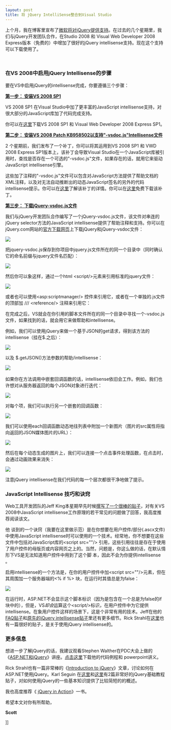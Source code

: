 ```yaml
---
layout: post
title: 将 jQuery IntelliSense整合到Visual Studio
---
```

<p>
<p>上个月，我在博客里宣布了<a href="http://blog.joycode.com/scottgu/archive/2008/09/29/115287.aspx" target="_blank">微软将对jQuery提供支持</a>。在过去的几个星期里，我们与jQuery开发团队合作，在Studio 2008 和 Visual Web Developer 2008 Express版本（免费的）中增加了很好的jQuery intellisense支持。现在这个支持可以下载使用了。</p>
<p>&nbsp;</p>
<h3>在VS 2008中启用jQuery Intellisense的步骤</h3>
<p>要在VS中启用jQuery的intellisense完成，你要遵循三个步骤：</p>
<p><span style="text-decoration: underline;"><strong>第一步： 安装VS 2008 SP1</strong></span></p>
<p>VS 2008 SP1 在Visual Studio中加了更丰富的JavaScript intellisense支持，对很大部分的JavaScript库加了代码完成支持。</p>
<p>你可以在<a href="http://msdn.microsoft.com/en-us/vstudio/cc533448.aspx" target="_blank">这里</a>下载VS 2008 SP1 和 Visual Web Developer 2008 Express SP1。</p>
<p><strong><span style="text-decoration: underline;">第二步： 安装VS 2008 Patch KB958502以支持"-vsdoc.js"Intellisense文件</span></strong></p>
<p>2 个星期前，我们发布了一个补丁，你可以将其运用到VS 2008 SP1 和 VWD 2008 Express SP1版本上，该补丁会导致Visual Studio在一个JavaScript库被引用时，查找是否存在一个可选的"-vsdoc.js"文件，如果存在的话，就用它来驱动 JavaScript intellisense引擎。</p>
<p>这些加了注释的"-vsdoc.js"文件可以包含对JavaScript方法提供了帮助文档的XML注释，以及对无法自动推断出的动态JavaScript签名的另外的代码intellisense提示。你可以在<a href="http://blogs.msdn.com/webdevtools/archive/2008/11/07/hotfix-to-enable-vsdoc-js-intellisense-doc-files-is-now-available.aspx" target="_blank">这里</a>了解该补丁的详情。你可以在<a href="http://code.msdn.microsoft.com/KB958502/Release/ProjectReleases.aspx?ReleaseId=1736" target="_blank">这里</a>免费下载该补丁。</p>
<p><strong><span style="text-decoration: underline;">第三步： 下载jQuery-vsdoc.js文件</span></strong></p>
<p>我们与jQuery开发团队合作编写了一个jQuery-vsdoc.js文件，该文件对串连的jQuery selector方法的JavaScript intellisense提供了帮助注释和支持。你可以在jQuery.com网站的<a href="http://docs.jquery.com/Downloading_jQuery#Download_jQuery" target="_blank">官方下载网页</a>上下载jQuery和jQuery-vsdoc文件：</p>
<p><img src="http://img.cnbeta.com/newsimg/081122/1936200461824615.png" /></p>
<p>把jquery-vsdoc.js保存到你项目中jquery.js文件所在的同一个目录中（同时确认它的命名前缀与jquery文件名匹配）：</p>
<p><img src="http://img.cnbeta.com/newsimg/081122/19362211885961045.png" /></p>
<p>然后你可以象这样，通过一个html &lt;script/&gt;元素来引用标准的jquery文件：</p>
<p><img src="http://img.cnbeta.com/newsimg/081122/19362321964932681.png" /></p>
<p>或者也可以使用&lt;asp:scriptmanager/&gt; 控件来引用它，或者在一个单独的.js文件的顶部加 /// &lt;reference/&gt; 注释来引用它：</p>
<p>在完成之后，VS就会在你引用的脚本文件所在的同一个目录中寻找一个-vsdoc.js文件，如果找到的话，就会用它来做帮助和intellisense。</p>
<p>例如，我们可以使用jQuery来做一个基于JSON的get请求，得到该方法的intellisense（挂在$.之后）：</p>
<p><img src="http://img.cnbeta.com/newsimg/081122/1936243307781580.png" /></p>
<p>以及 $.getJSON()方法参数的帮助/intellisense：</p>
<p><img src="http://img.cnbeta.com/newsimg/081122/19362542112046309.png" />&nbsp;</p>
<p>如果你在方法调用中嵌套回调函数的话，intellisense依旧会工作。例如，我们也许想对从服务器返回的每个JSON对象进行迭代：</p>
<p><img src="http://img.cnbeta.com/newsimg/081122/19362651075189461.png" /></p>
<p>对每个项，我们可以执行另一个嵌套的回调函数：</p>
<p><img src="http://img.cnbeta.com/newsimg/081122/19362761489733282.png" /></p>
<p>我们可以使用each回调函数动态地往列表中附加一个新图片（图片的src属性将指向返回的JSON媒体图片的URL）：</p>
<p><img src="http://img.cnbeta.com/newsimg/081122/1936287243086939.png" /></p>
<p>然后在每个动态生成的图片上，我们可以连接一个点击事件处理函数，在点击时，会通过动画效果来消失：</p>
<p><img src="http://img.cnbeta.com/newsimg/081122/19362981016181216.png" /></p>
<p>注意jQuery intellisense在我们代码的每一个层次都很干净地做了提示。</p>
<h3>JavaScript Intellisense 技巧和诀窍</h3>
<p>Web工具开发团队的Jeff King本星期早先时候<a href="http://blogs.msdn.com/webdevtools/archive/2008/11/18/jscript-intellisense-faq.aspx" target="_blank">撰写了一个很棒的贴子</a>，对有关VS 2008中JavaScript intellisense工作原理的若干常见的问题做了回答，我高度推荐阅读该文。</p>
<p>他 谈到的一个诀窍（我要在这里做示范）是在你想要在用户控件/部分(.ascx文件)中使用JavaScript intellisense时可以使用的一个技术。经常地，你不想要在这些文件中包括对JavaScript库的&lt;script src=""/&gt; 引用，这些引用往往是存在于使用了用户控件的母版页或内容网页之上的。当然，问题是，你这么做的话，在默认情形下VS是无法知道用户控件中用到了这个脚 本，因此不会为你提供intellisense 。</p>
<p>启用intellisense的一个方法是，在你的用户控件中加&lt;script src=""/&gt;元素，但在其周围加一个服务器端的&lt;% if %&gt; 块，在运行时其值总是为false：</p>
<p><img src="http://img.cnbeta.com/newsimg/081122/19363092015465121.png" /></p>
<p>在运行时，ASP.NET不会显示这个脚本标识（因为是包含在一个总是为false的if块中的），但是，VS<em>却会</em>运算这个&lt;script/&gt;标识，在用户控件中为它提供intellisense。在象用户控件这样的场景下，这是个非常有用的技术。Jeff在他的<a href="http://blogs.msdn.com/webdevtools/archive/2008/11/18/jscript-intellisense-faq.aspx" target="_blank">FAQ贴子</a>和<a href="http://blogs.msdn.com/webdevtools/archive/2008/10/28/rich-intellisense-for-jquery.aspx" target="_blank">原先的jQuery intellisense贴子</a>里还有更多细节。Rick Strahl在<a href="http://www.west-wind.com/Weblog/posts/536756.aspx" target="_blank">这里</a>也有一篇很好的贴子，是关于使用jQuery intellisense的。</p>
<h3>更多信息</h3>
<p>想进一步了解jQuery的话，我建议观看Stephen Walther在PDC大会上做的《<a href="http://channel9.msdn.com/pdc2008/PC31/" target="_blank">ASP.NET和jQuery</a>》讲座。<a href="http://weblogs.asp.net/stephenwalther/archive/2008/10/29/jquery-and-asp-net-ajax-demo-code.aspx" target="_blank">点击这里</a>下载他的代码例程和 powerpoint讲义。</p>
<p>Rick Strahl也有一篇非常棒的《<a href="http://www.west-wind.com/presentations/jQuery/default.aspx">Introduction to jQuery</a>》文章，讨论如何在 ASP.NET使用jQuery。Karl Seguin 在<a href="http://dotnetslackers.com/articles/ajax/JQuery-Primer-Part-1.aspx" target="_blank">这里</a>和<a href="http://dotnetslackers.com/articles/ajax/JQuery-Primer-Part-2.aspx" target="_blank">这里</a>有2篇非常好的jQuery基础教程贴子，对如何使用jQuery的一些基本知识提供了比较简短的的概述。</p>
<p>我也高度推荐《&nbsp;<a href="http://www.amazon.com/gp/product/1933988355/102-4745100-5076967?ie=UTF8&amp;tag=scoblo04-20&amp;linkCode=xm2&amp;camp=1789&amp;creativeASIN=1933988355" target="_blank">jQuery in Action</a>》一书。</p>
<p>希望本文对你有所帮助，</p>
<p><strong>Scott</strong></p>
</p>]]